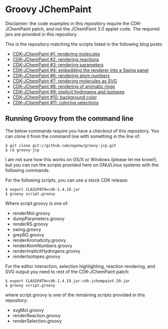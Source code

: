 # Groovy JChemPaint

Disclaimer: the code examples in this repository require the CDK-JChemPaint patch, and not the JChemPaint 3.0 applet code. The required jars are provided in this repository.

This is the repository matching the scripts listed in the following blog posts:

* [CDK-JChemPaint #1: rendering molecules](http://chem-bla-ics.blogspot.com/2010/04/cdk-jchempaint-1-rendering-molecules.html)
* [CDK-JChemPaint #2: rendering reactions](http://chem-bla-ics.blogspot.com/2010/04/cdk-jchempaint-2-rendering-reactions.html)
* [CDK-JChemPaint #3: rendering parameters](http://chem-bla-ics.blogspot.com/2010/04/cdk-jchempaint-3-rendering-parameters.html)
* [CDK-JChemPaint #4: embedding the renderer into a Swing panel](http://chem-bla-ics.blogspot.com/2010/04/cdk-jchempaint-4-embedding-renderer.html)
* [CDK-JChemPaint #6: rendering atom numbers](http://chem-bla-ics.blogspot.com/2010/06/cdk-jchempaint-6-rendering-atom-numbers.html)
* [CDK-JChemPaint #7: rendering molecules as SVG](http://chem-bla-ics.blogspot.com/2011/06/cdk-jchempaint-7-rendering-molecules-as.html)
* [CDK-JChemPaint #8: rendering of aromatic rings](http://chem-bla-ics.blogspot.com/2011/12/cdk-jchempaint-8-rendering-of-aromatic.html)
* [CDK-JChemPaint #9: implicit hydrogens and isotopes](http://chem-bla-ics.blogspot.com/2011/12/cdk-jchempaint-9-implicit-hydrogens-and.html)
* [CDK-JChemPaint #10: background color](http://chem-bla-ics.blogspot.com/2012/01/cdk-jchempaint-10-background-color.html)
* [CDK-JChemPaint #11: coloring selections](http://chem-bla-ics.blogspot.nl/2012/07/cdk-jchempaint-11-coloring-selections.html)

## Running Groovy from the command line

The below commands require you have a checkout of this repository. You can clone it from the command line with something in the line of:

    $ git clone git://github.com/egonw/groovy-jcp.git
    $ cd groovy-jcp

I am not sure how this works on OS/X or Windows (please let me know!), but you can run the scripts provided here on GNU/Linux systems with the following commands.

For the following scripts, you can use a stock CDK release:

    $ export CLASSPATH=cdk-1.4.19.jar
    $ groovy script.groovy

Where script.groovy is one of:

* renderMol.groovy
* dumpParameters.groovy
* renderRS.groovy
* swing.groovy
* greyBG.groovy
* renderAromaticity.groovy
* renderAtomNumbers.groovy
* renderImplicitHydrogens.groovy
* renderIsotopes.groovy

For the editor interaction, selection highlighting, reaction rendering, and SVG output you need to rest of the CDK-JChemPaint patch:

    $ export CLASSPATH=cdk-1.4.19.jar:cdk-jchempaint-29.jar
    $ groovy script.groovy

where script.groovy is one of the remaining scripts provided in this repository:

* svgMol.groovy
* renderReaction.groovy
* renderSelection.groovy
